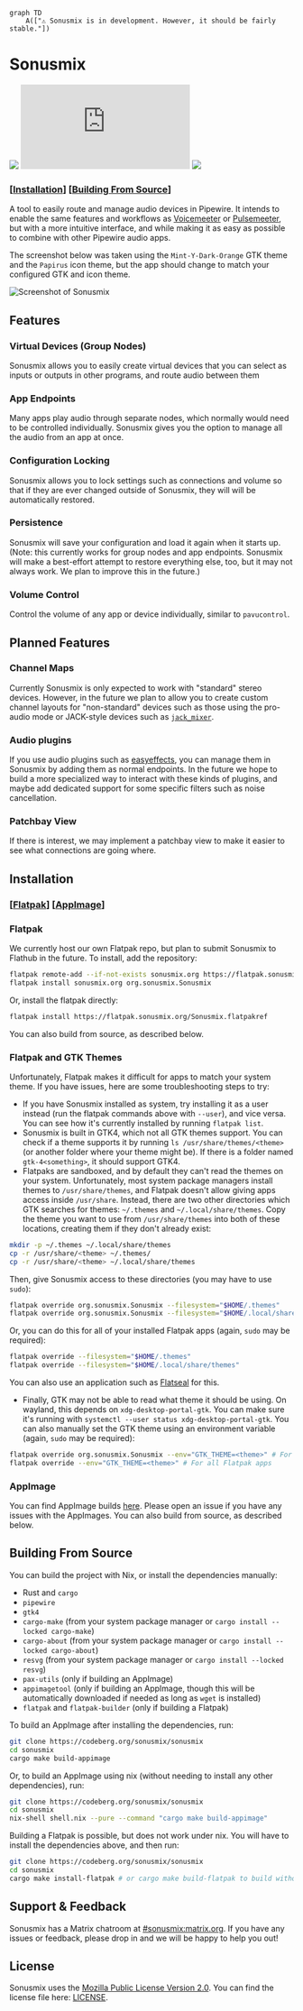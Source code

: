 ```mermaid
graph TD
    A(["⚠️ Sonusmix is in development. However, it should be fairly stable."])
```

# Sonusmix

[![](https://ci.codeberg.org/api/badges/13704/status.svg)](https://ci.codeberg.org/repos/13704) [![](https://img.shields.io/matrix/sonusmix%3Amatrix.org
)](https://matrix.to/#/#sonusmix:matrix.org) [![](https://img.shields.io/badge/mirror-GitHub-white
)](https://github.com/sonusmix/sonusmix)

### \[[Installation](#installation)\] \[[Building From Source](#building-from-source)\]

A tool to easily route and manage audio devices in Pipewire. It intends to enable the same features and workflows as [Voicemeeter](https://vb-audio.com/Voicemeeter/) or [Pulsemeeter](https://github.com/theRealCarneiro/pulsemeeter), but with a more intuitive interface, and while making it as easy as possible to combine with other Pipewire audio apps.


The screenshot below was taken using the `Mint-Y-Dark-Orange` GTK theme and the `Papirus` icon theme, but the app should change to match your configured GTK and icon theme.

![Screenshot of Sonusmix](assets/readme/sonusmix2.png)

## Features

### Virtual Devices (Group Nodes)
Sonusmix allows you to easily create virtual devices that you can select as inputs or outputs in other programs, and route audio between them

### App Endpoints
Many apps play audio through separate nodes, which normally would need to be controlled individually. Sonusmix gives you the option to manage all the audio from an app at once.

### Configuration Locking
Sonusmix allows you to lock settings such as connections and volume so that if they are ever changed outside of Sonusmix, they will will be automatically restored.

### Persistence
Sonusmix will save your configuration and load it again when it starts up. (Note: this currently works for group nodes and app endpoints. Sonusmix will make a best-effort attempt to restore everything else, too, but it may not always work. We plan to improve this in the future.)

### Volume Control
Control the volume of any app or device individually, similar to `pavucontrol`.

## Planned Features

### Channel Maps
Currently Sonusmix is only expected to work with "standard" stereo devices. However, in the future we plan to allow you to create custom channel layouts for "non-standard" devices such as those using the pro-audio mode or JACK-style devices such as [`jack_mixer`](https://github.com/jack-mixer/jack_mixer).

### Audio plugins
If you use audio plugins such as [easyeffects](https://github.com/wwmm/easyeffects), you can manage them in Sonusmix by adding them as normal endpoints. In the future we hope to build a more specialized way to interact with these kinds of plugins, and maybe add dedicated support for some specific filters such as noise cancellation.

### Patchbay View
If there is interest, we may implement a patchbay view to make it easier to see what connections are going where.

## Installation
### \[[Flatpak](#flatpak)\] \[[AppImage](#appimage)\]

### Flatpak
We currently host our own Flatpak repo, but plan to submit Sonusmix to Flathub in the future. To install, add the repository:
```bash
flatpak remote-add --if-not-exists sonusmix.org https://flatpak.sonusmix.org/sonusmix.org.flatpakrepo
flatpak install sonusmix.org org.sonusmix.Sonusmix
```
Or, install the flatpak directly:
```bash
flatpak install https://flatpak.sonusmix.org/Sonusmix.flatpakref
```
You can also build from source, as described below.

### Flatpak and GTK Themes
Unfortunately, Flatpak makes it difficult for apps to match your system theme. If you have issues, here are some troubleshooting steps to try:
- If you have Sonusmix installed as system, try installing it as a user instead (run the flatpak commands above with `--user`), and vice versa. You can see how it's currently installed by running `flatpak list`.
- Sonusmix is built in GTK4, which not all GTK themes support. You can check if a theme supports it by running `ls /usr/share/themes/<theme>` (or another folder where your theme might be). If there is a folder named `gtk-4<something>`, it should support GTK4.
- Flatpaks are sandboxed, and by default they can't read the themes on your system. Unfortunately, most system package managers install themes to `/usr/share/themes`, and Flatpak doesn't allow giving apps access inside `/usr/share`. Instead, there are two other directories which GTK searches for themes: `~/.themes` and `~/.local/share/themes`. Copy the theme you want to use from `/usr/share/themes` into both of these locations, creating them if they don't already exist:
```bash
mkdir -p ~/.themes ~/.local/share/themes
cp -r /usr/share/<theme> ~/.themes/
cp -r /usr/share/<theme> ~/.local/share/themes
```
Then, give Sonusmix access to these directories (you may have to use `sudo`):
```bash
flatpak override org.sonusmix.Sonusmix --filesystem="$HOME/.themes"
flatpak override org.sonusmix.Sonusmix --filesystem="$HOME/.local/share/themes"
```
Or, you can do this for all of your installed Flatpak apps (again, `sudo` may be required):
```bash
flatpak override --filesystem="$HOME/.themes"
flatpak override --filesystem="$HOME/.local/share/themes"
```
You can also use an application such as [Flatseal](https://flathub.org/apps/com.github.tchx84.Flatseal) for this.
- Finally, GTK may not be able to read what theme it should be using. On wayland, this depends on `xdg-desktop-portal-gtk`. You can make sure it's running with `systemctl --user status xdg-desktop-portal-gtk`. You can also manually set the GTK theme using an environment variable (again, `sudo` may be required):
```bash
flatpak override org.sonusmix.Sonusmix --env="GTK_THEME=<theme>" # For Sonusmix only
flatpak override --env="GTK_THEME=<theme>" # For all Flatpak apps
```

### AppImage
You can find AppImage builds [here](https://codeberg.org/sonusmix/sonusmix/releases). Please open an issue if you have any issues with the AppImages. You can also build from source, as described below.

## Building From Source
You can build the project with Nix, or install the dependencies manually:
- Rust and `cargo`
- `pipewire`
- `gtk4`
- `cargo-make` (from your system package manager or `cargo install --locked cargo-make`)
- `cargo-about` (from your system package manager or `cargo install --locked cargo-about`)
- `resvg` (from your system package manager or `cargo install --locked resvg`)
- `pax-utils` (only if building an AppImage)
- `appimagetool` (only if building an AppImage, though this will be automatically downloaded if needed as long as `wget` is installed)
- `flatpak` and `flatpak-builder` (only if building a Flatpak)

To build an AppImage after installing the dependencies, run:
```bash
git clone https://codeberg.org/sonusmix/sonusmix
cd sonusmix
cargo make build-appimage
```

Or, to build an AppImage using nix (without needing to install any other dependencies), run:
```bash
git clone https://codeberg.org/sonusmix/sonusmix
cd sonusmix
nix-shell shell.nix --pure --command "cargo make build-appimage"
```

Building a Flatpak is possible, but does not work under nix. You will have to install the dependencies above, and then run:
```bash
git clone https://codeberg.org/sonusmix/sonusmix
cd sonusmix
cargo make install-flatpak # or cargo make build-flatpak to build without installing
```

## Support & Feedback
Sonusmix has a Matrix chatroom at [#sonusmix:matrix.org](https://matrix.to/#/#sonusmix:matrix.org). If you have any issues or feedback, please drop in and we will be happy to help you out!

## License

Sonusmix uses the [Mozilla Public License Version 2.0](https://www.tldrlegal.com/license/mozilla-public-license-2-0-mpl-2). You can find the license file here: [LICENSE](LICENSE).
